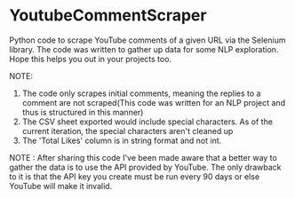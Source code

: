 # YoutubeCommentScraper

Python code to scrape YouTube comments of a given URL via the Selenium library. The code was written to gather up data for some NLP exploration. Hope this helps you out in your projects too.


NOTE:
1. The code only scrapes initial comments, meaning the replies to a comment are not scraped(This code was written for an NLP project and thus is structured in this manner)
2. The CSV sheet exported would include special characters. As of the current iteration, the special characters aren't cleaned up
3. The 'Total Likes' column is in string format and not int.

NOTE : After sharing this code I've been made aware that a better way to gather the data is to use the API provided by YouTube. The only drawback to it is that the API key you create must be run every 90 days or else YouTube will make it invalid.
